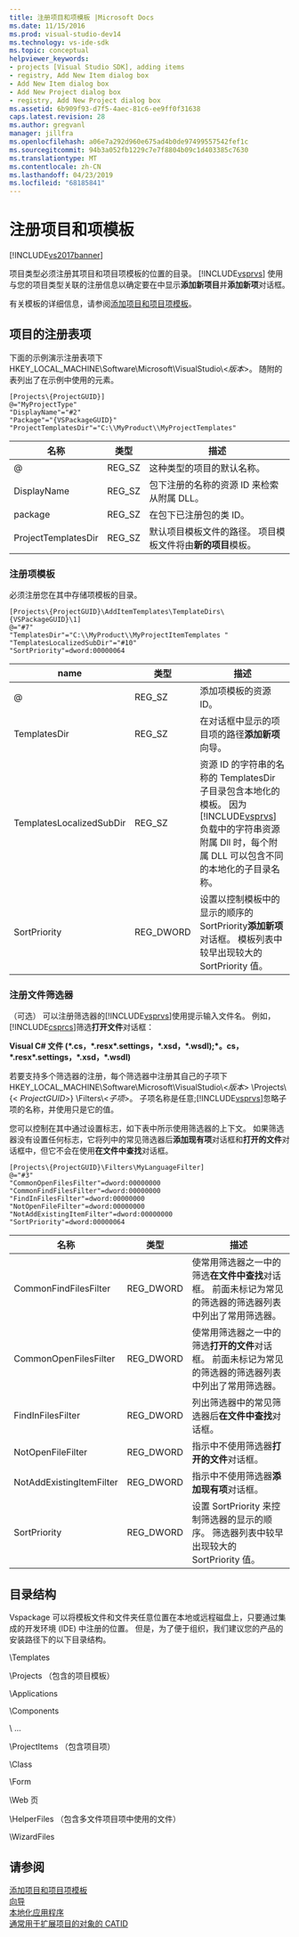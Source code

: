 ```yaml
---
title: 注册项目和项模板 |Microsoft Docs
ms.date: 11/15/2016
ms.prod: visual-studio-dev14
ms.technology: vs-ide-sdk
ms.topic: conceptual
helpviewer_keywords:
- projects [Visual Studio SDK], adding items
- registry, Add New Item dialog box
- Add New Item dialog box
- Add New Project dialog box
- registry, Add New Project dialog box
ms.assetid: 6b909f93-d7f5-4aec-81c6-ee9ff0f31638
caps.latest.revision: 28
ms.author: gregvanl
manager: jillfra
ms.openlocfilehash: a06e7a292d960e675ad4b0de97499557542fef1c
ms.sourcegitcommit: 94b3a052fb1229c7e7f8804b09c1d403385c7630
ms.translationtype: MT
ms.contentlocale: zh-CN
ms.lasthandoff: 04/23/2019
ms.locfileid: "68185841"
---
```

# <a name="registering-project-and-item-templates"></a>注册项目和项模板
[!INCLUDE[vs2017banner](../../includes/vs2017banner.md)]

项目类型必须注册其项目和项目项模板的位置的目录。 [!INCLUDE[vsprvs](../../includes/vsprvs-md.md)] 使用与您的项目类型关联的注册信息以确定要在中显示**添加新项目**并**添加新项**对话框。  
  
 有关模板的详细信息，请参阅[添加项目和项目项模板](../../extensibility/internals/adding-project-and-project-item-templates.md)。  
  
## <a name="registry-entries-for-projects"></a>项目的注册表项  
 下面的示例演示注册表项下 HKEY_LOCAL_MACHINE\Software\Microsoft\VisualStudio\\<*版本*>。 随附的表列出了在示例中使用的元素。  
  
```  
[Projects\{ProjectGUID}]  
@="MyProjectType"  
"DisplayName"="#2"  
"Package"="{VSPackageGUID}"  
"ProjectTemplatesDir"="C:\\MyProduct\\MyProjectTemplates"  
```  
  
|名称|类型|描述|  
|----------|----------|-----------------|  
|@|REG_SZ|这种类型的项目的默认名称。|  
|DisplayName|REG_SZ|包下注册的名称的资源 ID 来检索从附属 DLL。|  
|package|REG_SZ|在包下已注册包的类 ID。|  
|ProjectTemplatesDir|REG_SZ|默认项目模板文件的路径。 项目模板文件将由**新的项目**模板。|  
  
### <a name="registering-item-templates"></a>注册项模板  
 必须注册您在其中存储项模板的目录。  
  
```  
[Projects\{ProjectGUID}\AddItemTemplates\TemplateDirs\{VSPackageGUID}\1]  
@="#7"  
"TemplatesDir"="C:\\MyProduct\\MyProjectItemTemplates "  
"TemplatesLocalizedSubDir"="#10"  
"SortPriority"=dword:00000064  
```  
  
|name|类型|描述|  
|----------|----------|-----------------|  
|@|REG_SZ|添加项模板的资源 ID。|  
|TemplatesDir|REG_SZ|在对话框中显示的项目项的路径**添加新项**向导。|  
|TemplatesLocalizedSubDir|REG_SZ|资源 ID 的字符串的名称的 TemplatesDir 子目录包含本地化的模板。 因为[!INCLUDE[vsprvs](../../includes/vsprvs-md.md)]负载中的字符串资源附属 Dll 时，每个附属 DLL 可以包含不同的本地化的子目录名称。|  
|SortPriority|REG_DWORD|设置以控制模板中的显示的顺序的 SortPriority**添加新项**对话框。 模板列表中较早出现较大的 SortPriority 值。|  
  
### <a name="registering-file-filters"></a>注册文件筛选器  
 （可选） 可以注册筛选器的[!INCLUDE[vsprvs](../../includes/vsprvs-md.md)]使用提示输入文件名。 例如，[!INCLUDE[csprcs](../../includes/csprcs-md.md)]筛选**打开文件**对话框：  
  
 **Visual C# 文件 (\*.cs，\*.resx\*.settings，\*.xsd，\*.wsdl);\*。cs，\*.resx\*.settings，\*.xsd，\*.wsdl)**  
  
 若要支持多个筛选器的注册，每个筛选器中注册其自己的子项下 HKEY_LOCAL_MACHINE\Software\Microsoft\VisualStudio\\<*版本*> \Projects\\{\< *ProjectGUID*>} \Filters\\<*子项*>。 子项名称是任意;[!INCLUDE[vsprvs](../../includes/vsprvs-md.md)]忽略子项的名称，并使用只是它的值。  
  
 您可以控制在其中通过设置标志，如下表中所示使用筛选器的上下文。 如果筛选器没有设置任何标志，它将列中的常见筛选器后**添加现有项**对话框和**打开的文件**对话框中，但它不会在使用**在文件中查找**对话框。  
  
```  
[Projects\{ProjectGUID}\Filters\MyLanguageFilter]  
@="#3"  
"CommonOpenFilesFilter"=dword:00000000  
"CommonFindFilesFilter"=dword:00000000  
"FindInFilesFilter"=dword:00000000  
"NotOpenFileFilter"=dword:00000000  
"NotAddExistingItemFilter"=dword:00000000  
"SortPriority"=dword:00000064  
```  
  
|名称|类型|描述|  
|----------|----------|-----------------|  
|CommonFindFilesFilter|REG_DWORD|使常用筛选器之一中的筛选**在文件中查找**对话框。 前面未标记为常见的筛选器的筛选器列表中列出了常用筛选器。|  
|CommonOpenFilesFilter|REG_DWORD|使常用筛选器之一中的筛选**打开的文件**对话框。 前面未标记为常见的筛选器的筛选器列表中列出了常用筛选器。|  
|FindInFilesFilter|REG_DWORD|列出筛选器中的常见筛选器后**在文件中查找**对话框。|  
|NotOpenFileFilter|REG_DWORD|指示中不使用筛选器**打开的文件**对话框。|  
|NotAddExistingItemFilter|REG_DWORD|指示中不使用筛选器**添加现有项**对话框。|  
|SortPriority|REG_DWORD|设置 SortPriority 来控制筛选器的显示的顺序。 筛选器列表中较早出现较大的 SortPriority 值。|  
  
## <a name="directory-structure"></a>目录结构  
 Vspackage 可以将模板文件和文件夹任意位置在本地或远程磁盘上，只要通过集成的开发环境 (IDE) 中注册的位置。 但是，为了便于组织，我们建议您的产品的安装路径下的以下目录结构。  
  
 \Templates  
  
 \Projects （包含的项目模板）  
  
 \Applications  
  
 \Components  
  
 \ ...  
  
 \ProjectItems （包含项目项）  
  
 \Class  
  
 \Form  
  
 \Web 页  
  
 \HelperFiles （包含多文件项目项中使用的文件）  
  
 \WizardFiles  
  
## <a name="see-also"></a>请参阅  
 [添加项目和项目项模板](../../extensibility/internals/adding-project-and-project-item-templates.md)   
 [向导](../../extensibility/internals/wizards.md)   
 [本地化应用程序](../../ide/localizing-applications.md)   
 [通常用于扩展项目的对象的 CATID](../../extensibility/internals/catids-for-objects-that-are-typically-used-to-extend-projects.md)

